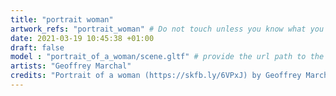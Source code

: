 ```yaml
---
title: "portrait woman"
artwork_refs: "portrait_woman" # Do not touch unless you know what you are doing
date: 2021-03-19 10:45:38 +01:00
draft: false
model : "portrait_of_a_woman/scene.gltf" # provide the url path to the model
artists: "Geoffrey Marchal"
credits: "Portrait of a woman (https://skfb.ly/6VPxJ) by Geoffrey Marchal is licensed under Creative Commons Attribution-NonCommercial (http://creativecommons.org/licenses/by-nc/4.0/)." # add credits if required
---
```

